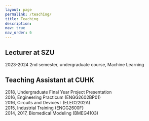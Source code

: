 ```yaml
---
layout: page
permalink: /teaching/
title: Teaching
description: 
nav: true
nav_order: 6
---
```


## Lecturer at SZU
2023-2024 2nd semester, undergraduate course, Machine Learning

## Teaching Assistant at CUHK
2018, Undergraduate Final Year Project Presentation \
2016, Engineering Practicum (ENGG2602BP01) \
2016, Circuits and Devices I (ELEG2202A) \
2015, Industrial Training (ENGG2600F) \
2014, 2017, Biomedical Modeling (BMEG4103)
